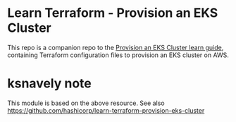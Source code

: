 # Learn Terraform - Provision an EKS Cluster

This repo is a companion repo to the [Provision an EKS Cluster learn guide](https://learn.hashicorp.com/terraform/kubernetes/provision-eks-cluster), containing
Terraform configuration files to provision an EKS cluster on AWS.

# ksnavely note

This module is based on the above resource. See also https://github.com/hashicorp/learn-terraform-provision-eks-cluster
